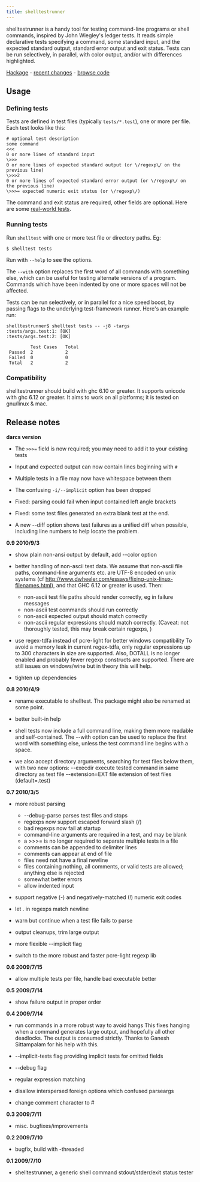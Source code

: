 ```yaml
---
title: shelltestrunner
---
```


shelltestrunner is a handy tool for testing command-line programs or shell commands,
inspired by John Wiegley's ledger tests.
It reads simple declarative tests specifying a command, some standard input, and
the expected standard output, standard error output and exit status.
Tests can be run selectively, in parallel, with color output, and/or with differences highlighted.

[Hackage](http://hackage.haskell.org/package/shelltestrunner) -
[recent changes](http://joyful.com/darcsweb/darcsweb.cgi?r=shelltestrunner) -
[browse code](http://joyful.com/darcsweb/darcsweb.cgi?r=shelltestrunner;a=headblob;f=/shelltest.hs)

## Usage

### Defining tests

 Tests are defined in test files (typically `tests/*.test`), one or more
 per file. Each test looks like this:

    # optional test description
    some command
    <<<
    0 or more lines of standard input
    \>>>
    0 or more lines of expected standard output (or \/regexp\/ on the previous line)
    \>>>2
    0 or more lines of expected standard error output (or \/regexp\/ on the previous line)
    \>>>= expected numeric exit status (or \/regexp\/)

 The command and exit status are required, other fields are optional.
 Here are some [real-world tests](http://joyful.com/repos/hledger/tests).


### Running tests

 Run `shelltest` with one or more test file or directory paths. Eg:

    $ shelltest tests

 Run with `--help` to see the options.

 The `--with` option replaces the first word of all commands with
 something else, which can be useful for testing alternate versions of a
 program. Commands which have been indented by one or more spaces will not
 be affected.

 Tests can be run selectively, or in parallel for a nice speed boost, by
 passing flags to the underlying test-framework runner.  Here's an example run:

    shelltestrunner$ shelltest tests -- -j8 -targs
    :tests/args.test:1: [OK]
    :tests/args.test:2: [OK]
    
             Test Cases   Total
     Passed  2            2
     Failed  0            0
     Total   2            2

### Compatibility

 shelltestrunner should build with ghc 6.10 or greater.
 It supports unicode with ghc 6.12 or greater.
 It aims to work on all platforms; it is tested on gnu/linux & mac.

## Release notes

**darcs version**

  * The `>>>=` field is now required; you may need to add it to your
    existing tests

  * Input and expected output can now contain lines beginning with `#`

  * Multiple tests in a file  may now have whitespace between them

  * The confusing `-i/--implicit` option has been dropped

  * Fixed: parsing could fail when input contained left angle brackets
  
  * Fixed: some test files generated an extra blank test at the end.

  * A new --diff option shows test failures as a unified diff when
    possible, including line numbers to help locate the problem.

**0.9 2010/9/3**

  * show plain non-ansi output by default, add --color option

  * better handling of non-ascii test data. We assume that non-ascii file
    paths, command-line arguments etc. are UTF-8 encoded on unix systems
    (cf http://www.dwheeler.com/essays/fixing-unix-linux-filenames.html),
    and that GHC 6.12 or greater is used. Then:

    - non-ascii test file paths should render correctly, eg in failure messages
    - non-ascii test commands should run correctly
    - non-ascii expected output should match correctly
    - non-ascii regular expressions should match correctly. (Caveat: not
      thoroughly tested, this may break certain regexps, )

  * use regex-tdfa instead of pcre-light for better windows compatibility
    To avoid a memory leak in current regex-tdfa, only regular expressions
    up to 300 characters in size are supported. Also, DOTALL is no longer
    enabled and probably fewer regexp constructs are supported.  There are
    still issues on windows/wine but in theory this will help.

  * tighten up dependencies

**0.8 2010/4/9**

  * rename executable to shelltest. The package might also be renamed at some point.

  * better built-in help

  * shell tests now include a full command line, making them more readable
    and self-contained. The --with option can be used to replace the first
    word with something else, unless the test command line begins with a
    space.

  * we also accept directory arguments, searching for test files below
    them, with two new options:
      --execdir        execute tested command in same directory as test file
      --extension=EXT  file extension of test files (default=.test)

**0.7 2010/3/5**

  * more robust parsing
    - --debug-parse parses test files and stops
    - regexps now support escaped forward slash (\/)
    - bad regexps now fail at startup
    - command-line arguments are required in a test, and may be blank
    - a >>>= is no longer required to separate multiple tests in a file
    - comments can be appended to delimiter lines
    - comments can appear at end of file
    - files need not have a final newline
    - files containing nothing, all comments, or valid tests are allowed; anything else is rejected
    - somewhat better errors
    - allow indented input

  * support negative (-) and negatively-matched (!) numeric exit codes

  * let . in regexps match newline

  * warn but continue when a test file fails to parse

  * output cleanups, trim large output

  * more flexible --implicit flag

  * switch to the more robust and faster pcre-light regexp lib

**0.6 2009/7/15**

  * allow multiple tests per file, handle bad executable better

**0.5 2009/7/14**

  * show failure output in proper order

**0.4 2009/7/14**

  * run commands in a more robust way to avoid hangs
    This fixes hanging when a command generates large output, and hopefully
    all other deadlocks. The output is consumed strictly. Thanks to Ganesh
    Sittampalam for his help with this.

  * --implicit-tests flag providing implicit tests for omitted fields

  * --debug flag

  * regular expression matching

  * disallow interspersed foreign options which confused parseargs

  * change comment character to #

**0.3 2009/7/11**

  * misc. bugfixes/improvements

**0.2 2009/7/10**

  * bugfix, build with -threaded

**0.1 2009/7/10**

  * shelltestrunner, a generic shell command stdout/stderr/exit status tester
